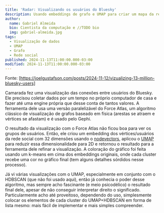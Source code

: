 ```yaml
---
title: 'Radar: Visualizando os usuários do Bluesky'
description: Usando embeddings de grafo e UMAP para criar um mapa da rede social
author:
  name: Gabriel Almeida
  bio: Cientista da computação e //TODO bio
  img: gabriel-almeida.jpg
tags:
  - Visualização de dados
  - UMAP
  - Grafo
  - Rede social
published: 2024-11-13T11:00:00.000-03:00
modified: 2024-11-13T11:00:00.000-03:00
---
```


Fonte: [https://joelgustafson.com/posts/2024-11-12/vizualizing-13-million-bluesky-users]

Camarada fez uma visualização das conexões entre usuários do Bluesky. Ele precisou coletar dados por um tempo no próprio computador de casa e fazer até uma engine própria que desse conta de tantos valores. A ferramenta dele usa uma versão paralelizável do Force Atlas, um algoritmo clássico de visualização de grafos baseado em física (arestas se atraem e vértices se afastam) e é usado pelo Gephi.

O resultado da visualização com o Force Atlas não ficou boa para ver os grupos de usuários. Então, ele criou um embedding dos vértices/usuários da rede social com 32 dimensões usando o [nodevectors](https://github.com/VHRanger/nodevectors/), aplicou o [UMAP](https://umap-learn.readthedocs.io/en/latest/) para reduzir essa dimensionalidade para 2D e retornou o resultado para a ferramenta dele refinar a visualização. A coloração do gráfico foi feita usando um k-means em cima dos embeddings originais, onde cada cluster recebe uma cor no gráfico final (tem alguns detalhes sórdidos nesse processo).

Já vi várias visualizações com o UMAP, especialmente em conjunto com o HDBSCAN (que não foi usado aqui), então já conhecia o poder desse algoritmo, mas sempre acho fascinante (e meio psicodélico) o resultado final dele, apesar de não conseguir interpretar direito o significado. Particularmente acho até proveitoso, dependendo do uso, simplesmente colocar os elementos de cada cluster do UMAP+HDBSCAN em forma de lista mesmo: mais fácil de implementar e mais simples compreender.
